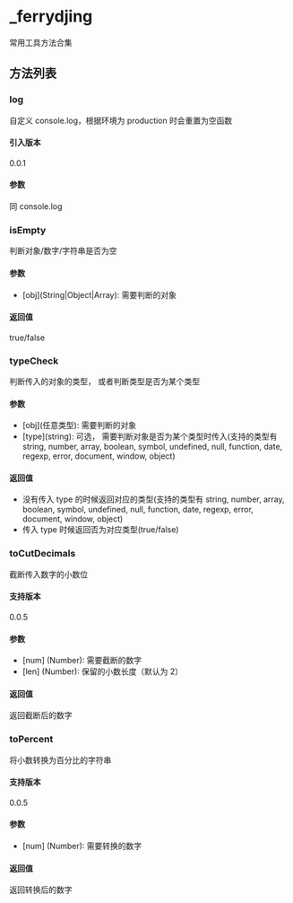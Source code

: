 # \_ferrydjing

常用工具方法合集

## 方法列表

### log

自定义 console.log，根据环境为 production 时会重置为空函数

#### 引入版本

0.0.1

#### 参数

同 console.log

### isEmpty

判断对象/数字/字符串是否为空

#### 参数

- [obj]\(String|Object|Array): 需要判断的对象

#### 返回值

true/false

### typeCheck

判断传入的对象的类型， 或者判断类型是否为某个类型

#### 参数

- [obj]\(任意类型): 需要判断的对象
- [type]\(string): 可选， 需要判断对象是否为某个类型时传入(支持的类型有 string, number, array, boolean, symbol, undefined, null, function, date, regexp, error, document, window, object)

#### 返回值

- 没有传入 type 的时候返回对应的类型(支持的类型有 string, number, array, boolean, symbol, undefined, null, function, date, regexp, error, document, window, object)
- 传入 type 时候返回否为对应类型(true/false)

### toCutDecimals

截断传入数字的小数位

#### 支持版本

0.0.5

#### 参数

- [num] \(Number): 需要截断的数字
- [len] \(Number): 保留的小数长度（默认为 2）

#### 返回值

返回截断后的数字

### toPercent

将小数转换为百分比的字符串

#### 支持版本

0.0.5

#### 参数

- [num] \(Number): 需要转换的数字

#### 返回值

返回转换后的数字
